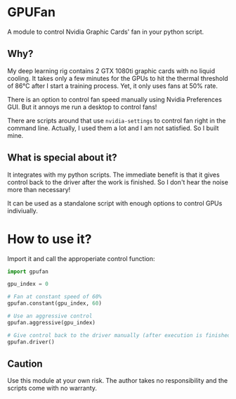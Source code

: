 GPUFan
======

A module to control Nvidia Graphic Cards' fan in your python script.

## Why?

My deep learning rig contains 2 GTX 1080ti graphic cards with no liquid cooling. It takes only a few minutes for the GPUs to hit the thermal threshold of 86°C after I start a training process. Yet, it only uses fans at 50% rate.

There is an option to control fan speed manually using Nvidia Preferences GUI. But it annoys me run a desktop to control fans!

There are scripts around that use `nvidia-settings` to control fan right in the command line. Actually, I used them a lot and I am not satisfied. So I built mine.

## What is special about it?

It integrates with my python scripts. The immediate benefit is that it gives control back to the driver after the work is finished. So I don't hear the noise more than necessary!

It can be used as a standalone script with enough options to control GPUs indiviually.

# How to use it?

Import it and call the approperiate control function:

```python
import gpufan

gpu_index = 0

# Fan at constant speed of 60%
gpufan.constant(gpu_index, 60)

# Use an aggressive control
gpufan.aggressive(gpu_index)

# Give control back to the driver manually (after execution is finished, this line is automatically called so you don't have to)
gpufan.driver()
```

## Caution

Use this module at your own risk. The author takes no responsibility and the scripts come with no warranty.
